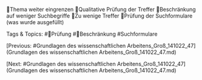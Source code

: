 Thema weiter eingrenzen
Qualitative Prüfung der Treffer
Beschränkung auf weniger Suchbegriffe
Zu wenige Treffer
Prüfung der Suchformulare (was wurde ausgefüllt)

   Tags & Topics:
   #Prüfung
   #Beschränkung
   #Suchformulare

[Previous: #Grundlagen des wissenschaftlichen Arbeitens_Groß_141022_47](Grundlagen des wissenschaftlichen Arbeitens_Groß_141022_47.md)

[Next: #Grundlagen des wissenschaftlichen Arbeitens_Groß_141022_47](Grundlagen des wissenschaftlichen Arbeitens_Groß_141022_47.md)